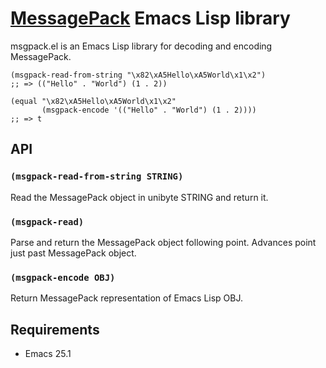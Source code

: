 # [MessagePack](https://msgpack.org/) Emacs Lisp library

msgpack.el is an Emacs Lisp library for decoding and encoding MessagePack.

``` emacs-lisp
(msgpack-read-from-string "\x82\xA5Hello\xA5World\x1\x2")
;; => (("Hello" . "World") (1 . 2))

(equal "\x82\xA5Hello\xA5World\x1\x2"
       (msgpack-encode '(("Hello" . "World") (1 . 2))))
;; => t
```

## API

### `(msgpack-read-from-string STRING)`

Read the MessagePack object in unibyte STRING and return it.

### `(msgpack-read)`

Parse and return the MessagePack object following point.
Advances point just past MessagePack object.

### `(msgpack-encode OBJ)`

Return MessagePack representation of Emacs Lisp OBJ.

## Requirements

- Emacs 25.1
